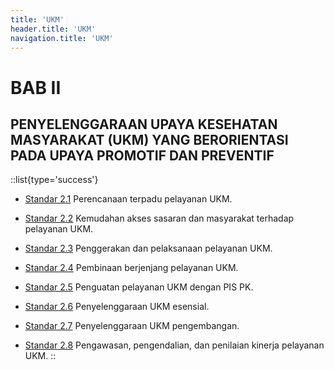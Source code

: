 ```yaml
---
title: 'UKM'
header.title: 'UKM'
navigation.title: 'UKM'
---
```


# BAB II 

## PENYELENGGARAAN UPAYA KESEHATAN MASYARAKAT (UKM) YANG BERORIENTASI PADA UPAYA PROMOTIF DAN PREVENTIF
::list{type='success'}
- [Standar 2.1](/2/1) Perencanaan terpadu pelayanan UKM.

- [Standar 2.2](/2/2) Kemudahan akses sasaran dan masyarakat terhadap pelayanan UKM. 

- [Standar 2.3](/2/3) Penggerakan dan pelaksanaan pelayanan UKM. 

- [Standar 2.4](/2/4) Pembinaan berjenjang pelayanan UKM. 
- [Standar 2.5](/2/5) Penguatan pelayanan UKM dengan PIS PK. 
- [Standar 2.6](/2/6) Penyelenggaraan UKM esensial. 
- [Standar 2.7](/2/7) Penyelenggaraan UKM pengembangan. 
- [Standar 2.8](/2/8) Pengawasan, pengendalian, dan penilaian kinerja pelayanan UKM. 
::